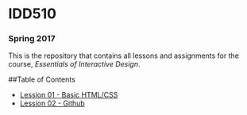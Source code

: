 # IDD510
### Spring 2017

This is the repository that contains all lessons and assignments for the course, _Essentials of Interactive Design_. 

##Table of Contents

* [Lession 01 - Basic HTML/CSS](lessons/lesson-01.md)
* [Lession 02 - Github](lessons/lesson-01.md)
